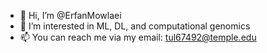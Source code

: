 - 👋 Hi, I’m @ErfanMowlaei
- 👀 I’m interested in ML, DL, and computational genomics
- 📫 You can reach me via my email: tul67492@temple.edu

<!---
ErfanMowlaei/ErfanMowlaei is a ✨ special ✨ repository because its `README.md` (this file) appears on your GitHub profile.
You can click the Preview link to take a look at your changes.
--->
